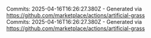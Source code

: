 Commits: 2025-04-16T16:26:27.380Z - Generated via https://github.com/marketplace/actions/artificial-grass
<br>
Commits: 2025-04-16T16:26:27.380Z - Generated via https://github.com/marketplace/actions/artificial-grass
<br>
